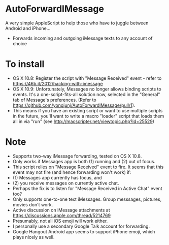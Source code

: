AutoForwardIMessage
===================

A very simple AppleScript to help those who have to juggle between Android and iPhone...
- Forwards incoming and outgoing iMessage texts to any account of choice

To install
==========
- OS X 10.8: Register the script with "Message Received" event - refer to https://46b.it/2012/hacking-with-imessage
- OS X 10.9: Unfortunately, Messages no longer allows binding scripts to events. It's a one-script-fits-all solution now, selected in the "General" tab of Message's preferences. (Refer to https://github.com/yongjunj/AutoForwardIMessage/pull/1). 
- This means if you have an existing script or want to use multiple scripts in the future, you'll want to write a macro "loader" script that loads them all in via "run" (see http://macscripter.net/viewtopic.php?id=25529)

Note
====
- Supports two-way iMessage forwarding, tested on OS X 10.8.
- Only works if Messages app is both (1) running and (2) out of focus.
 - This script relies on "Message Received" event to fire. It seems that this event may not fire (and hence forwarding won't work) if:
  - (1) Messages app currently has focus, and 
  - (2) you receive messages on currently active chat.
 - Perhaps the fix is to listen for "Message Received in Active Chat" event too?
- Only supports one-to-one text iMessages. Group messsages, pictures, movies don't work.
 - Active discussion on iMessage attachments at https://discussions.apple.com/thread/5214769
- Presumably, not all iOS emoji will work either.
 - I personally use a secondary Google Talk account for forwarding.
 - Google Hangout Android app seems to support iPhone emoji, which plays nicely as well.
